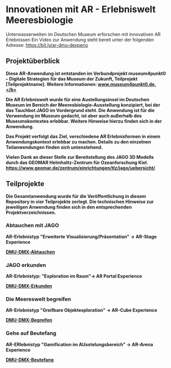 # Innovationen mit AR - Erlebniswelt Meeresbiologie
Unterwasserwelten im Deutschen Museum erforschen mit innovativen AR Erlebnissen
Ein Video zur Anwendung steht bereit unter der folgenden Adresse: https://bit.ly/ar-dmu-dexperio

## Projektüberblick
<b>Diese AR-Anwendung ist entstanden im Verbundprojekt museum4punkt0 – Digitale Strategien für das Museum der Zukunft, Teilprojekt [Teilprojektname]. Weitere Informationen: www.museum4punkt0.de.</b>

Die AR Erlebniswelt wurde für eine Austellungsinsel im Deutschen Museum im Bereich der Meeresbiologie-Ausstellung konzipiert, bei der das Tauchbot JAGO im Vordergrund steht. Die Anwendung ist für die Verwendung im Museum gedacht, ist aber auch außerhalb des Museumskontextes erlebbar. Weitere Hinweise hierzu finden sich in der Anwendung.  

Das Projekt verfolgt das Ziel, verschiedene AR Erlebnisformen in einem Anwendungskontext erlebbar zu machen. Details zu den einzelnen Teilanwendungen finden sich untenstehend.

Vielen Dank an dieser Stelle zur Bereitstellung des JAGO 3D Modells durch das GEOMAR Helmholtz-Zentrum für Ozeanforschung Kiel.
https://www.geomar.de/zentrum/einrichtungen/tlz/jago/uebersicht/

## Teilprojekte
Die Gesamtanwendung wurde für die Veröffentlichung in diesem Repository in vier Teilprojekte zerlegt. Die technischen Hinweise zur jeweiligen Anwendung finden sich in den entsprechenden Projektverzeichnissen.

### Abtauchen mit JAGO
<b>AR-Erlebnistyp "Erweiterte Visualisierung/Präsentation" -> AR-Stage Experience</b>

[DMU-DMX-Abtauchen](https://github.com/DEXPERIO/DMU-DMX-Master/tree/master/DMU-DMX-Abtauchen)

### JAGO erkunden
<b>AR-Erlebnistyp: "Exploration im Raum"-> AR Portal Experience</b>

[DMU-DMX-Erkunden](https://github.com/DEXPERIO/DMU-DMX-Master/tree/master/DMU-DMX-Erkunden)

### Die Meereswelt begreifen
<b>AR-Erlebnistyp "Greifbare Objektexploration" -> AR-Cube Experience</b>

[DMU-DMX-Begreifen](https://github.com/DEXPERIO/DMU-DMX-Master/tree/master/DMU-DMX-Begreifen)

### Gehe auf Beutefang
<b>AR-ERlebnistyp "Gamification im AUsstelungsbereich" -> AR-Arena Experience</b>

[DMU-DMX-Beutefang](https://github.com/DEXPERIO/DMU-DMX-Master/tree/master/DMU-DMX-Beutefang)

